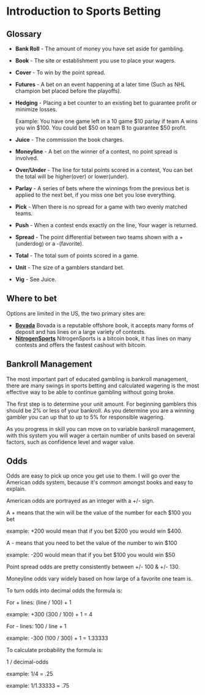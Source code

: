 # Introduction to Sports Betting

## Glossary

* **Bank Roll** - The amount of money you have set aside for gambling.
* **Book** - The site or establishment you use to place your wagers.
* **Cover** - To win by the point spread.
* **Futures** - A bet on an event happening at a later time (Such as NHL champion bet placed before the playoffs).
* **Hedging** - Placing a bet counter to an existing bet to guarantee profit or minimize losses. 
 
  Example: You have one game left in a 10 game $10 parlay if team A wins you win $100. You could bet $50 on team B to guarantee $50 profit.
* **Juice** - The commission the book charges.
* **Moneyline** - A bet on the winner of a contest, no point spread is involved.
* **Over/Under** - The line for total points scored in a contest, You can bet the total will be higher(over) or lower(under).
* **Parlay** - A series of bets where the winnings from the previous bet is applied to the next bet, if you miss one bet you lose everything.
* **Pick** - When there is no spread for a game with two evenly matched teams.
* **Push** - When a contest ends exactly on the line, Your wager is returned.
* **Spread** - The point differential between two teams shown with a +(underdog) or a -(favorite).
* **Total** - The total sum of points scored in a game.
* **Unit** - The size of a gamblers standard bet.
* **Vig** - See Juice.

## Where to bet

Options are limited in the US, the two primary sites are:

* **[Bovada](bovada.lv)** 
  Bovada is a reputable offshore book, it accepts many forms of deposit and has lines on a large variety of contests.
* **[NitrogenSports](nitrogensports.eu)**
  NitrogenSports is a bitcoin book, it has lines on many contests and offers the fastest cashout with bitcoin.

## Bankroll Management

The most important part of educated gambling is bankroll management, there are many swings in sports betting and calculated wagering
is the most effective way to be able to continue gambling without going broke.

The first step is to determine your unit amount. For beginning gamblers this should be 2% or less of your bankroll. As you determine
you are a winning gambler you can up that to up to 5% for responsible wagering.

As you progress in skill you can move on to variable bankroll management, with this system you will wager a certain number of units
based on several factors, such as confidence level and wager value. 

## Odds

Odds are easy to pick up once you get use to them. I will go over the American odds system, because it's common amongst books and easy 
to explain. 

American odds are portrayed as an integer with a +/- sign. 

A + means that the win will be the value of the number for each $100 you bet

example: +200 would mean that if you bet $200 you would win $400.

A - means that you need to bet the value of the number to win $100

example: -200 would mean that if you bet $100 you would win $50

Point spread odds are pretty consistently between +/- 100 & +/- 130.

Moneyline odds vary widely based on how large of a favorite one team is.

To turn odds into decimal odds the formula is:

For + lines: (line / 100) + 1

example: +300 (300 / 100) + 1 = 4

For - lines: 100 / line + 1

example: -300 (100 / 300) + 1 = 1.33333

To calculate probability the formula is:

1 / decimal-odds

example: 1/4 = .25

example: 1/1.33333 = .75



